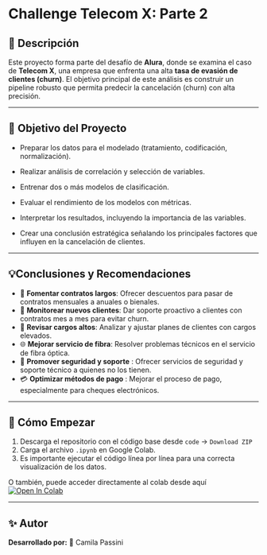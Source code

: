 # Challenge Telecom X: Parte 2
## :pushpin: Descripción

Este proyecto forma parte del desafío de **Alura**, donde se examina el caso de **Telecom X**, una empresa que enfrenta una alta **tasa de evasión de clientes (churn)**. El objetivo principal de este análisis es construir un pipeline robusto que permita predecir la cancelación (churn) con alta precisión.

---

## 🧠 Objetivo del Proyecto

  * Preparar los datos para el modelado (tratamiento, codificación, normalización).

  * Realizar análisis de correlación y selección de variables.

  * Entrenar dos o más modelos de clasificación.

  * Evaluar el rendimiento de los modelos con métricas.

  * Interpretar los resultados, incluyendo la importancia de las variables.

  * Crear una conclusión estratégica señalando los principales factores que influyen en la cancelación de clientes.


---

## 💡Conclusiones y Recomendaciones

* 📅 **Fomentar contratos largos**: Ofrecer descuentos para pasar de contratos mensuales a anuales o bienales.
* 👀 **Monitorear nuevos clientes**: Dar soporte proactivo a clientes con contratos mes a mes para evitar churn.
* 💸 **Revisar cargos altos**: Analizar y ajustar planes de clientes con cargos elevados.
* 🌐 **Mejorar servicio de fibra**: Resolver problemas técnicos en el servicio de fibra óptica.
* 🔐 **Promover seguridad y soporte** : Ofrecer servicios de seguridad y soporte técnico a quienes no los tienen.
* 💳 **Optimizar métodos de pago** : Mejorar el proceso de pago, especialmente para cheques electrónicos.

---

## 🚀 Cómo Empezar

1. Descarga el repositorio con el código base desde `code` → `Download ZIP`
2. Carga el archivo `.ipynb` en Google Colab.
3. Es importante ejecutar el código línea por línea para una correcta visualización de los datos.

O también, puede acceder directamente al colab desde aquí [![Open In Colab](https://colab.research.google.com/assets/colab-badge.svg)](https://colab.research.google.com/github/camipass/challenge-telecomx/blob/main/TelecomX_LATAM.ipynb)

---

## ✨ Autor

**Desarrollado por:** 👤 Camila Passini 
